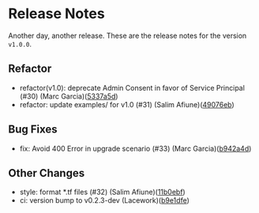 # Release Notes
Another day, another release. These are the release notes for the version `v1.0.0`.

## Refactor
* refactor(v1.0): deprecate Admin Consent in favor of Service Principal (#30) (Marc Garcia)([5337a5d](https://github.com/lacework/terraform-azure-config/commit/5337a5da9594e185d904b7a76615b5f6153f12c2))
* refactor: update examples/ for v1.0 (#31) (Salim Afiune)([49076eb](https://github.com/lacework/terraform-azure-config/commit/49076eb196a7d3043018868eb1e37f13d55b9b7d))
## Bug Fixes
* fix: Avoid 400 Error in upgrade scenario (#33) (Marc Garcia)([b942a4d](https://github.com/lacework/terraform-azure-config/commit/b942a4dafd913af0bf62dac86ac930a57d498b94))
## Other Changes
* style: format *.tf files (#32) (Salim Afiune)([11b0ebf](https://github.com/lacework/terraform-azure-config/commit/11b0ebf34352e907f326ce44ce4fa771421d42ed))
* ci: version bump to v0.2.3-dev (Lacework)([b9e1dfe](https://github.com/lacework/terraform-azure-config/commit/b9e1dfe3eaf9ad3da17355c08afa3945f9b9cf6f))
